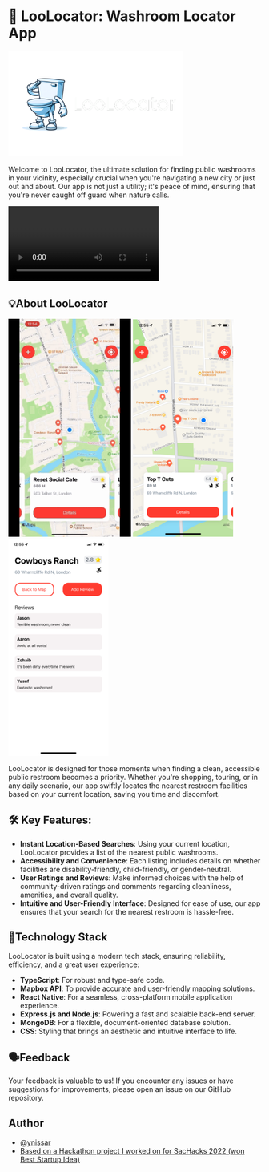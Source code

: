# 🚽 LooLocator: Washroom Locator App

<img src="./readme related/LooLocator.png" alt="LooLocator Logo" width="350"/>

Welcome to LooLocator, the ultimate solution for finding public washrooms in your vicinity, especially crucial when you're navigating a new city or just out and about. Our app is not just a utility; it's peace of mind, ensuring that you're never caught off guard when nature calls.

![](./readme%20related/RPReplay_Final1705427707.mov)

## 💡About LooLocator

<img src="./readme related/loolocator gif.gif" alt="loolocator gif" width="245"/> <img src="./readme related/IMG_1766.png" alt="LooLocator Screenshot 1" width="200"/> <img src="./readme related/IMG_1767.jpg" alt="LooLocator Screenshot 2" width="200"/>

LooLocator is designed for those moments when finding a clean, accessible public restroom becomes a priority. Whether you're shopping, touring, or in any daily scenario, our app swiftly locates the nearest restroom facilities based on your current location, saving you time and discomfort.

## 🛠️ Key Features:

- **Instant Location-Based Searches**: Using your current location, LooLocator provides a list of the nearest public washrooms.
- **Accessibility and Convenience**: Each listing includes details on whether facilities are disability-friendly, child-friendly, or gender-neutral.
- **User Ratings and Reviews**: Make informed choices with the help of community-driven ratings and comments regarding cleanliness, amenities, and overall quality.
- **Intuitive and User-Friendly Interface**: Designed for ease of use, our app ensures that your search for the nearest restroom is hassle-free.

## 🔮Technology Stack

LooLocator is built using a modern tech stack, ensuring reliability, efficiency, and a great user experience:

- **TypeScript**: For robust and type-safe code.
- **Mapbox API**: To provide accurate and user-friendly mapping solutions.
- **React Native**: For a seamless, cross-platform mobile application experience.
- **Express.js and Node.js**: Powering a fast and scalable back-end server.
- **MongoDB**: For a flexible, document-oriented database solution.
- **CSS**: Styling that brings an aesthetic and intuitive interface to life.

## 🗣️Feedback

Your feedback is valuable to us! If you encounter any issues or have suggestions for improvements, please open an issue on our GitHub repository.

## Author

- [@ynissar](https://github.com/ynissar)
- [Based on a Hackathon project I worked on for SacHacks 2022 (won Best Startup Idea) ](https://github.com/SippinOnJuiceBox/Loo-Locator-Find-the-nearest-washroom)
